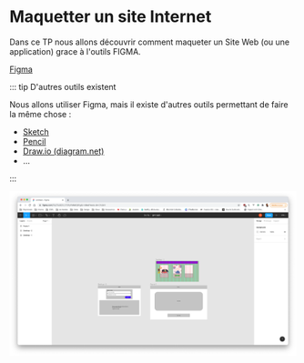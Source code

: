 # Maquetter un site Internet

Dans ce TP nous allons découvrir comment maqueter un Site Web (ou une application) grace à l'outils FIGMA.

[Figma](https://www.figma.com/)

::: tip D'autres outils existent

Nous allons utiliser Figma, mais il existe d'autres outils permettant de faire la même chose :

- [Sketch](https://www.sketch.com/)
- [Pencil](https://pencil.evolus.vn/)
- [Draw.io (diagram.net)](http://diagrams.net/)
- …

:::

![Figma](./res/figma.png)
